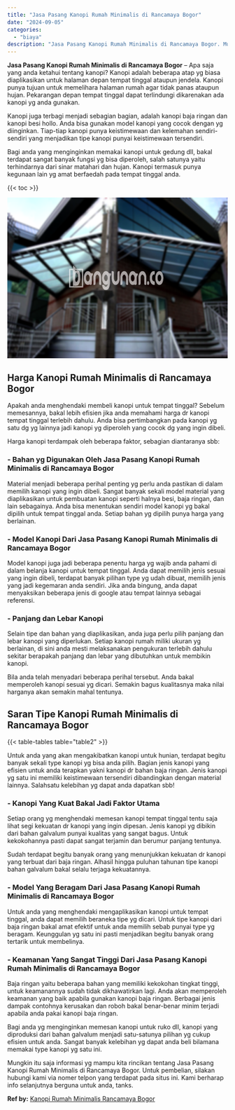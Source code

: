 ```yaml
---
title: "Jasa Pasang Kanopi Rumah Minimalis di Rancamaya Bogor"
date: "2024-09-05"
categories: 
  - "biaya"
description: "Jasa Pasang Kanopi Rumah Minimalis di Rancamaya Bogor. Mungkin itu saja informasi yg mampu kita rincikan tentang Jasa Pasang Kanopi Rumah Minimalis di Rancam..."
---
```


**Jasa Pasang Kanopi Rumah Minimalis di Rancamaya Bogor** – Apa saja yang anda ketahui tentang kanopi? Kanopi adalah beberapa atap yg biasa diaplikasikan untuk halaman depan tempat tinggal ataupun jendela. Kanopi punya tujuan untuk memelihara halaman rumah agar tidak panas ataupun hujan. Pekarangan depan tempat tinggal dapat terlindungi dikarenakan ada kanopi yg anda gunakan.

Kanopi juga terbagi menjadi sebagian bagian, adalah kanopi baja ringan dan kanopi besi hollo. Anda bisa gunakan model kanopi yang cocok dengan yg diinginkan. Tiap-tiap kanopi punya keistimewaan dan kelemahan sendiri-sendiri yang menjadikan tipe kanopi punyai keistimewaan tersendiri.

Bagi anda yang menginginkan memakai kanopi untuk gedung dll, bakal terdapat sangat banyak fungsi yg bisa diperoleh, salah satunya yaitu terhindarnya dari sinar matahari dan hujan. Kanopi termasuk punya kegunaan lain yg amat berfaedah pada tempat tinggal anda.

{{< toc >}}

![Jasa Pasang Kanopi Rumah Minimalis di Rancamaya Bogor](/images/harga-kanopi-minimalis-14.png)

## Harga Kanopi Rumah Minimalis di Rancamaya Bogor

Apakah anda menghendaki membeli kanopi untuk tempat tinggal? Sebelum memesannya, bakal lebih efisien jika anda memahami harga dr kanopi tempat tinggal terlebih dahulu. Anda bisa pertimbangkan pada kanopi yg satu dg yg lainnya jadi kanopi yg diperoleh yang cocok dg yang ingin dibeli.

Harga kanopi terdampak oleh beberapa faktor, sebagian diantaranya sbb:

### \- Bahan yg Digunakan Oleh Jasa Pasang Kanopi Rumah Minimalis di Rancamaya Bogor

Material menjadi beberapa perihal penting yg perlu anda pastikan di dalam memilih kanopi yang ingin dibeli. Sangat banyak sekali model material yang diaplikasikan untuk pembuatan kanopi seperti halnya besi, baja ringan, dan lain sebagainya. Anda bisa menentukan sendiri model kanopi yg bakal dipilih untuk tempat tinggal anda. Setiap bahan yg dipilih punya harga yang berlainan.

### \- Model Kanopi Dari Jasa Pasang Kanopi Rumah Minimalis di Rancamaya Bogor

Model kanopi juga jadi beberapa penentu harga yg wajib anda pahami di dalam belanja kanopi untuk tempat tinggal. Anda dapat memilih jenis sesuai yang ingin dibeli, terdapat banyak pilihan type yg udah dibuat, memilih jenis yang jadi kegemaran anda sendiri. Jika anda bingung, anda dapat menyaksikan beberapa jenis di google atau tempat lainnya sebagai referensi.

### \- Panjang dan Lebar Kanopi

Selain tipe dan bahan yang diaplikasikan, anda juga perlu pilih panjang dan lebar kanopi yang diperlukan. Setiap kanopi rumah miliki ukuran yg berlainan, di sini anda mesti melaksanakan pengukuran terlebih dahulu sekitar berapakah panjang dan lebar yang dibutuhkan untuk membikin kanopi.

Bila anda telah menyadari beberapa perihal tersebut. Anda bakal memperoleh kanopi sesuai yg dicari. Semakin bagus kualitasnya maka nilai harganya akan semakin mahal tentunya.

## Saran Tipe Kanopi Rumah Minimalis di Rancamaya Bogor

{{< table-tables table="table2" >}}

Untuk anda yang akan mengakibatkan kanopi untuk hunian, terdapat begitu banyak sekali type kanopi yg bisa anda pilih. Bagian jenis kanopi yang efisien untuk anda terapkan yakni kanopi dr bahan baja ringan. Jenis kanopi yg satu ini memiliki keistimewaan tersendiri dibandingkan dengan material lainnya. Salahsatu kelebihan yg dapat anda dapatkan sbb!

### \- Kanopi Yang Kuat Bakal Jadi Faktor Utama

Setiap orang yg menghendaki memesan kanopi tempat tinggal tentu saja lihat segi kekuatan dr kanopi yang ingin dipesan. Jenis kanopi yg dibikin dari bahan galvalum punyai kualitas yang sangat bagus. Untuk kekokohannya pasti dapat sangat terjamin dan berumur panjang tentunya.

Sudah terdapat begitu banyak orang yang menunjukkan kekuatan dr kanopi yang terbuat dari baja ringan. Alhasil hingga puluhan tahunan tipe kanopi bahan galvalum bakal selalu terjaga kekuatannya.

### \- Model Yang Beragam Dari Jasa Pasang Kanopi Rumah Minimalis di Rancamaya Bogor

Untuk anda yang menghendaki mengaplikasikan kanopi untuk tempat tinggal, anda dapat memilih beraneka tipe yg dicari. Untuk tipe kanopi dari baja ringan bakal amat efektif untuk anda memilih sebab punyai type yg beragam. Keunggulan yg satu ini pasti menjadikan begitu banyak orang tertarik untuk membelinya.

### \- Keamanan Yang Sangat Tinggi Dari Jasa Pasang Kanopi Rumah Minimalis di Rancamaya Bogor

Baja ringan yaitu beberapa bahan yang memiliki kekokohan tingkat tinggi, untuk keamanannya sudah tidak dikhawatirkan lagi. Anda akan memperoleh keamanan yang baik apabila gunakan kanopi baja ringan. Berbagai jenis dampak contohnya kerusakan dan roboh bakal benar-benar minim terjadi apabila anda pakai kanopi baja ringan.

Bagi anda yg menginginkan memesan kanopi untuk ruko dll, kanopi yang diproduksi dari bahan galvalum menjadi satu-satunya pilihan yg cukup efisien untuk anda. Sangat banyak kelebihan yg dapat anda beli bilamana memakai type kanopi yg satu ini.

Mungkin itu saja informasi yg mampu kita rincikan tentang Jasa Pasang Kanopi Rumah Minimalis di Rancamaya Bogor. Untuk pembelian, silakan hubungi kami via nomer telpon yang terdapat pada situs ini. Kami berharap info selanjutnya berguna untuk anda, tanks.

**Ref by:**  [Kanopi Rumah Minimalis Rancamaya Bogor](https://id.wikipedia.org/wiki/Kanopi)
